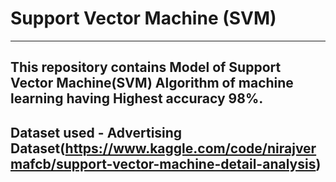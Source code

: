 # Support Vector Machine (SVM)
<hr>

## This repository contains Model of Support Vector Machine(SVM) Algorithm of machine learning having Highest accuracy 98%.
## Dataset used - Advertising Dataset(https://www.kaggle.com/code/nirajvermafcb/support-vector-machine-detail-analysis)

